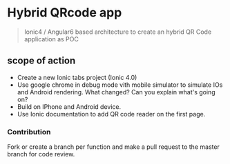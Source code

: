 # Hybrid QRcode app
> Ionic4 / Angular6 based architecture to create an hybrid QR Code application as POC

## scope of action
* Create a new Ionic tabs project (Ionic 4.0)
* Use google chrome in debug mode vith mobile simulator to simulate IOs and Android rendering. What changed? Can you explain what's going on?
* Build on IPhone and Android device.
* Use Ionic documentation to add QR code reader on the first page.

### Contribution

Fork or create a branch per function and make a pull request to the master branch for code review.
